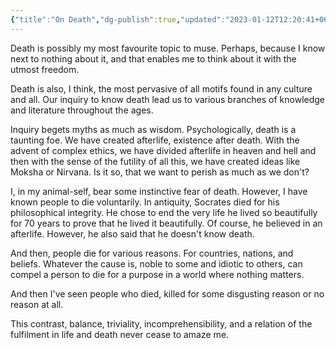```yaml
---
{"title":"On Death","dg-publish":true,"updated":"2023-01-12T12:20:41+06:00","created":"2021-10-16T21:38:35+06:00","tags":["death"],"dg-note-icon":2,"permalink":"/personal/musings/on-death/","dgPassFrontmatter":true,"noteIcon":2}
---
```


Death is possibly my most favourite topic to muse. Perhaps, because I know next to nothing about it, and that enables me to think about it with the utmost freedom.

Death is also, I think, the most pervasive of all motifs found in any culture and all. Our inquiry to know death lead us to various branches of knowledge and literature throughout the ages.

Inquiry begets myths as much as wisdom. Psychologically, death is a taunting foe. We have created afterlife, existence after death. With the advent of complex ethics, we have divided afterlife in heaven and hell and then with the sense of the futility of all this, we have created ideas like Moksha or Nirvana. Is it so, that we want to perish as much as we don't?

I, in my animal-self, bear some instinctive fear of death. However, I have known people to die voluntarily. In antiquity, Socrates died for his philosophical integrity. He chose to end the very life he lived so beautifully for 70 years to prove that he lived it beautifully. Of course, he believed in an afterlife. However, he also said that he doesn't know death.

And then, people die for various reasons. For countries, nations, and beliefs. Whatever the cause is, noble to some and idiotic to others, can compel a person to die for a purpose in a world where nothing matters.

And then I've seen people who died, killed for some disgusting reason or no reason at all.

This contrast, balance, triviality, incomprehensibility, and a relation of the fulfilment in life and death never cease to amaze me.